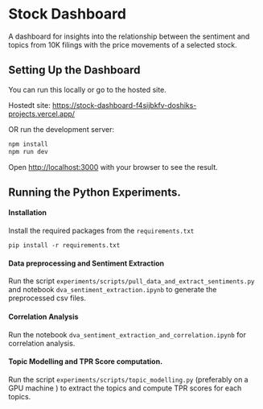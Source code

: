 # Stock Dashboard
A dashboard for insights into the relationship between the sentiment and topics from 10K filings with the price movements of a selected stock. 

## Setting Up the Dashboard

You can run this locally or go to the hosted site. 

Hostedt site: https://stock-dashboard-f4sijbkfv-doshiks-projects.vercel.app/

OR run the development server:

```bash
npm install
npm run dev
```

Open [http://localhost:3000](http://localhost:3000) with your browser to see the result.


## Running the Python Experiments. 

#### Installation
Install the required packages from the `requirements.txt`
```
pip install -r requirements.txt
```

#### Data preprocessing and Sentiment Extraction
Run the script `experiments/scripts/pull_data_and_extract_sentiments.py` and notebook `dva_sentiment_extraction.ipynb` to generate the preprocessed csv files. 

#### Correlation Analysis
Run the notebook `dva_sentiment_extraction_and_correlation.ipynb` for correlation analysis. 

#### Topic Modelling and TPR Score computation. 
Run the script `experiments/scripts/topic_modelling.py` (preferably on a GPU machine ) to extract the topics and compute TPR scores for each topics. 




